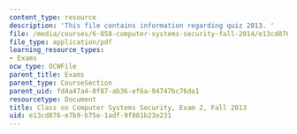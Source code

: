 ```yaml
---
content_type: resource
description: 'This file contains information regarding quiz 2013. '
file: /media/courses/6-858-computer-systems-security-fall-2014/e13cd876e7b9b75e1adf9f881b23e231_MIT6_858F14_q13_2.pdf
file_type: application/pdf
learning_resource_types:
- Exams
ocw_type: OCWFile
parent_title: Exams
parent_type: CourseSection
parent_uid: fd4a47a4-0f87-ab36-ef6a-94747bc76da1
resourcetype: Document
title: Class on Computer Systems Security, Exam 2, Fall 2013
uid: e13cd876-e7b9-b75e-1adf-9f881b23e231
---
```

